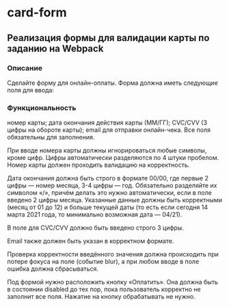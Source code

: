 # card-form
## Реализация формы для валидации карты по заданию на Webpack

### Описание
Сделайте форму для онлайн-оплаты. Форма должна иметь следующие поля для ввода:

### Функциональность
номер карты;
дата окончания действия карты (ММ/ГГ);
CVC/CVV (3 цифры на обороте карты);
email для отправки онлайн-чека.
Все поля обязательны для заполнения.

При вводе номера карты должны игнорироваться любые символы, кроме цифр. Цифры автоматически разделяются по 4 штуки пробелом. Номер карты должен проходить валидацию на корректность.

Дата окончания должна быть строго в формате 00/00, где первые 2 цифры — номер месяца, 3-4 цифры — год. Обязательно разделяйте их символом «/», причём делать это нужно автоматически, если в поле введено 2 цифры месяца. Указанные данные должны быть корректными (месяц от 01 до 12) и больше текущей даты (то есть если сегодня 14 марта 2021 года, то минимально возможная дата — 04/21).

В поле для CVC/CVV должно быть введено строго 3 цифры.

Email также должен быть указан в корректном формате.

Проверка корректности введённого значения должна происходить при потере фокуса на поле (событие blur), а при любом вводе в поле ошибка должна сбрасываться.

Под формой нужно расположить кнопку «Оплатить». Она должна быть в состоянии disabled до тех пор, пока пользователь корректно не заполнит все поля. Нажатие на кнопку обрабатывать не нужно.
